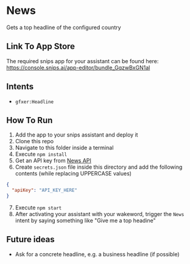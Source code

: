 # News

Gets a top headline of the configured country

## Link To App Store

The required snips app for your assistant can be found here: https://console.snips.ai/app-editor/bundle_GqzwBxGN1al

## Intents

* `gfxer:Headline`

## How To Run

1. Add the app to your snips assistant and deploy it
2. Clone this repo
3. Navigate to this folder inside a terminal
4. Execute `npm install`
5. Get an API key from [News API](https://newsapi.org/)
6. Create `secrets.json` file inside this directory and add the following contents (while replacing UPPERCASE values)
```json
{
  "apiKey": "API_KEY_HERE"
}
```
7. Execute `npm start`
8. After activating your assistant with your wakeword, trigger the `News` intent by saying something like "Give me a top headine"

## Future ideas

* Ask for a concrete headline, e.g. a business headline (if possible)
